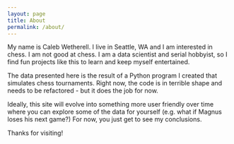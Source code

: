```yaml
---
layout: page
title: About
permalink: /about/
---
```


My name is Caleb Wetherell. I live in Seattle, WA and I am interested in chess. I am not good at chess. I am a data scientist and serial hobbyist, so I find fun projects like this to learn and keep myself entertained.

The data presented here is the result of a Python program I created that simulates chess tournaments. Right now, the code is in terrible shape and needs to be refactored - but it does the job for now.

Ideally, this site will evolve into something more user friendly over time where you can explore some of the data for yourself (e.g. what if Magnus loses his next game?) For now, you just get to see my conclusions.

Thanks for visiting!


